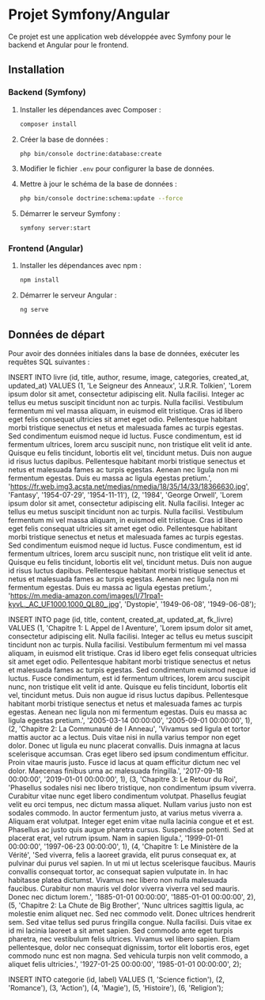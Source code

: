 # Projet Symfony/Angular

Ce projet est une application web développée avec Symfony pour le backend et Angular pour le frontend.

## Installation

### Backend (Symfony)

1. Installer les dépendances avec Composer :
    ```bash
    composer install
    ```

2. Créer la base de données :
    ```bash
    php bin/console doctrine:database:create
    ```

3. Modifier le fichier `.env` pour configurer la base de données.

4. Mettre à jour le schéma de la base de données :
    ```bash
    php bin/console doctrine:schema:update --force
    ```

5. Démarrer le serveur Symfony :
    ```bash
    symfony server:start
    ```

### Frontend (Angular)

1. Installer les dépendances avec npm :
    ```bash
    npm install
    ```

2. Démarrer le serveur Angular :
    ```bash
    ng serve
    ```

## Données de départ

Pour avoir des données initiales dans la base de données, exécuter les requêtes SQL suivantes :

INSERT INTO livre (id, title, author, resume, image, categories, created_at, updated_at) VALUES 
(1, 'Le Seigneur des Anneaux', 'J.R.R. Tolkien', 'Lorem ipsum dolor sit amet, consectetur adipiscing elit. Nulla facilisi. Integer ac tellus eu metus suscipit tincidunt non ac turpis. Nulla facilisi. Vestibulum fermentum mi vel massa aliquam, in euismod elit tristique. Cras id libero eget felis consequat ultricies sit amet eget odio. Pellentesque habitant morbi tristique senectus et netus et malesuada fames ac turpis egestas. Sed condimentum euismod neque id luctus. Fusce condimentum, est id fermentum ultrices, lorem arcu suscipit nunc, non tristique elit velit id ante. Quisque eu felis tincidunt, lobortis elit vel, tincidunt metus. Duis non augue id risus luctus dapibus. Pellentesque habitant morbi tristique senectus et netus et malesuada fames ac turpis egestas. Aenean nec ligula non mi fermentum egestas. Duis eu massa ac ligula egestas pretium.', 'https://fr.web.img3.acsta.net/medias/nmedia/18/35/14/33/18366630.jpg', 'Fantasy', '1954-07-29', '1954-11-11'),
(2, '1984', 'George Orwell', 'Lorem ipsum dolor sit amet, consectetur adipiscing elit. Nulla facilisi. Integer ac tellus eu metus suscipit tincidunt non ac turpis. Nulla facilisi. Vestibulum fermentum mi vel massa aliquam, in euismod elit tristique. Cras id libero eget felis consequat ultricies sit amet eget odio. Pellentesque habitant morbi tristique senectus et netus et malesuada fames ac turpis egestas. Sed condimentum euismod neque id luctus. Fusce condimentum, est id fermentum ultrices, lorem arcu suscipit nunc, non tristique elit velit id ante. Quisque eu felis tincidunt, lobortis elit vel, tincidunt metus. Duis non augue id risus luctus dapibus. Pellentesque habitant morbi tristique senectus et netus et malesuada fames ac turpis egestas. Aenean nec ligula non mi fermentum egestas. Duis eu massa ac ligula egestas pretium.', 'https://m.media-amazon.com/images/I/71rpa1-kyvL._AC_UF1000,1000_QL80_.jpg', 'Dystopie', '1949-06-08', '1949-06-08');

INSERT INTO page (id, title, content, created_at, updated_at, fk_livre) VALUES 
(1, 'Chapitre 1: L Appel de l Aventure', 'Lorem ipsum dolor sit amet, consectetur adipiscing elit. Nulla facilisi. Integer ac tellus eu metus suscipit tincidunt non ac turpis. Nulla facilisi. Vestibulum fermentum mi vel massa aliquam, in euismod elit tristique. Cras id libero eget felis consequat ultricies sit amet eget odio. Pellentesque habitant morbi tristique senectus et netus et malesuada fames ac turpis egestas. Sed condimentum euismod neque id luctus. Fusce condimentum, est id fermentum ultrices, lorem arcu suscipit nunc, non tristique elit velit id ante. Quisque eu felis tincidunt, lobortis elit vel, tincidunt metus. Duis non augue id risus luctus dapibus. Pellentesque habitant morbi tristique senectus et netus et malesuada fames ac turpis egestas. Aenean nec ligula non mi fermentum egestas. Duis eu massa ac ligula egestas pretium.', '2005-03-14 00:00:00', '2005-09-01 00:00:00', 1),
(2, 'Chapitre 2: La Communauté de l Anneau', 'Vivamus sed ligula et tortor mattis auctor ac a lectus. Duis vitae nisi in nulla varius tempor non eget dolor. Donec ut ligula eu nunc placerat convallis. Duis inmagna at lacus scelerisque accumsan. Cras eget libero sed ipsum condimentum efficitur. Proin vitae mauris justo. Fusce id lacus at quam efficitur dictum nec vel dolor. Maecenas finibus urna ac malesuada fringilla.', '2017-09-18 00:00:00', '2019-01-01 00:00:00', 1),
(3, 'Chapitre 3: Le Retour du Roi', 'Phasellus sodales nisi nec libero tristique, non condimentum ipsum viverra. Curabitur vitae nunc eget libero condimentum volutpat. Phasellus feugiat velit eu orci tempus, nec dictum massa aliquet. Nullam varius justo non est sodales commodo. In auctor fermentum justo, at varius metus viverra a. Aliquam erat volutpat. Integer eget enim vitae nulla lacinia congue et et est. Phasellus ac justo quis augue pharetra cursus. Suspendisse potenti. Sed at placerat erat, vel rutrum ipsum. Nam in sapien ligula.', '1999-01-01 00:00:00', '1997-06-23 00:00:00', 1),
(4, 'Chapitre 1: Le Ministère de la Vérité', 'Sed viverra, felis a laoreet gravida, elit purus consequat ex, at pulvinar dui purus vel sapien. In ut mi ut lectus scelerisque faucibus. Mauris convallis consequat tortor, ac consequat sapien vulputate in. In hac habitasse platea dictumst. Vivamus nec libero non nulla malesuada faucibus. Curabitur non mauris vel dolor viverra viverra vel sed mauris. Donec nec dictum lorem.', '1885-01-01 00:00:00', '1885-01-01 00:00:00', 2),
(5, 'Chapitre 2: La Chute de Big Brother', 'Nunc ultrices sagittis ligula, ac molestie enim aliquet nec. Sed nec commodo velit. Donec ultrices hendrerit sem. Sed vitae tellus sed purus fringilla congue. Nulla facilisi. Duis vitae ex id mi lacinia laoreet a sit amet sapien. Sed commodo ante eget turpis pharetra, nec vestibulum felis ultrices. Vivamus vel libero sapien. Etiam pellentesque, dolor nec consequat dignissim, tortor elit lobortis eros, eget commodo nunc est non magna. Sed vehicula turpis non velit commodo, a aliquet felis ultricies.', '1927-01-25 00:00:00', '1985-01-01 00:00:00', 2);

INSERT INTO categorie (id, label) VALUES (1, 'Science fiction'), (2, 'Romance'), (3, 'Action'), (4, 'Magie'), (5, 'Histoire'), (6, 'Religion');
